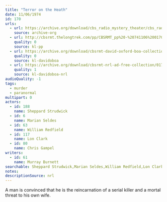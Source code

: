 ```yaml
---
title: "Terror on the Heath"
date: 11/06/1974
id: 170
urls: 
  - url: https://archive.org/download/cbs_radio_mystery_theater/cbs_radio_mystery_theater-0151-0200.zip/cbs_radio_mystery_theater-0151-0200%2Fcbsrmt_0170_terror_on_the_heath.mp3
    source: archive-org
  - url: http://cbsrmt.thelongtrek.com/pp/CBSRMT_pp%20-%20741106%200170%20Terror%20on%20the%20Heath.mp3
    quality: 0
    source: kl-pp
  - url: https://archive.org/download/cbsrmt-david-oxford-boa-collection/CBSRMT-741106-0170-Terror-on-the-Heath-(128-44)_KIXI-{BoA}.mp3
    quality: 0
    source: kl-davidoboa
  - url: https://archive.org/download/cbsrmt-nrl-ad-free-collection/0170%20CBSRMT-741106-0170-Terror-on-the-Heath-(128-44)_KIXI-%7BBoA%7D%20(no%20ads).mp3
    quality: 1
    source: kl-davidoboa-nrl
audioQuality: -1
tags: 
  - murder
  - paranormal
multipart: 0
actors:  
  - id: 188
    name: Sheppard Strudwick  
  - id: 6
    name: Marian Seldes  
  - id: 63
    name: William Redfield  
  - id: 117
    name: Lon Clark  
  - id: 80
    name: Chris Gampel
writers:  
  - id: 61
    name: Murray Burnett
searchable: Sheppard Strudwick,Marian Seldes,William Redfield,Lon Clark,Chris Gampel Murray Burnett
notes: 
descriptionSource: nrl
---
```

A man is convinced that he is the reincarnation of a serial killer and a mortal threat to his own wife.